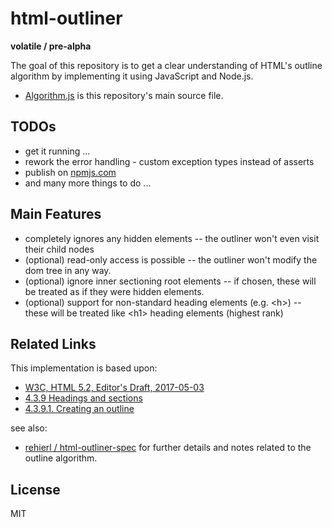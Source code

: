 
html-outliner
===============

**volatile / pre-alpha**

The goal of this repository is to get a clear understanding of HTML's outline
algorithm by implementing it using JavaScript and Node.js.

* [Algorithm.js](./src/Algorithm.js) is this repository's main source file.

## TODOs

* get it running ...
* rework the error handling - custom exception types instead of asserts
* publish on [npmjs.com](https://www.npmjs.com/)
* and many more things to do ...

## Main Features

* completely ignores any hidden elements
  -- the outliner won't even visit their child nodes
* (optional) read-only access is possible
  -- the outliner won't modify the dom tree in any way.
* (optional) ignore inner sectioning root elements
  -- if chosen, these will be treated as if they were hidden elements.
* (optional) support for non-standard heading elements (e.g. &lt;h&gt;)
  -- these will be treated like &lt;h1&gt; heading elements (highest rank)

## Related Links

This implementation is based upon:

* [W3C, HTML 5.2, Editor's Draft, 2017-05-03](https://w3c.github.io/html/)
* [4.3.9 Headings and sections](https://w3c.github.io/html/sections.html/#headings-and-sections)
* [4.3.9.1. Creating an outline](https://w3c.github.io/html/sections.html/#creating-an-outline)

see also:

* [rehierl / html-outliner-spec](https://github.com/rehierl/html-outliner-spec)
  for further details and notes related to the outline algorithm.

## License

MIT
